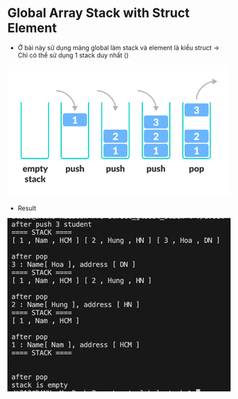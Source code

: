 # Global Array Stack with Struct Element

- Ở bài này sử dụng mảng global làm stack và element là kiểu struct -> Chỉ có thể sử dụng 1 stack duy nhất ()

![image](./img.png)

- Result

![result](./result.png)
